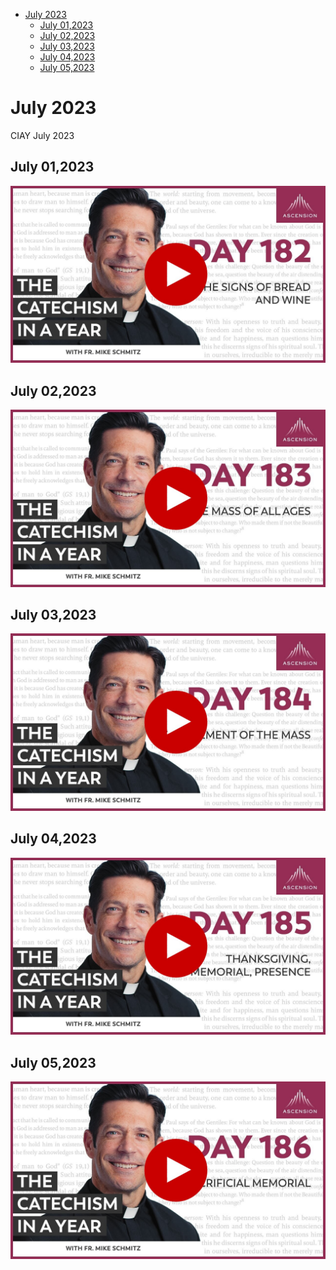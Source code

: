 <!-- toc -->

- [July 2023](#july-2023)
  * [July 01,2023](#july-012023)
  * [July 02,2023](#july-022023)
  * [July 03,2023](#july-032023)
  * [July 04,2023](#july-042023)
  * [July 05,2023](#july-052023)

<!-- tocstop -->

# July 2023 #
CIAY July 2023

## July 01,2023 ##

[![The Signs of Bread and Wine](https://raw.githubusercontent.com/linusjf/CIAY/main/July/jpgs/Day182.jpg)](https://youtu.be/7aDiPr-R4gc "The Signs of Bread and Wine")

## July 02,2023 ##

[![The Mass of All Ages](https://raw.githubusercontent.com/linusjf/CIAY/main/July/jpgs/Day183.jpg)](https://youtu.be/uN585olka7I "The Mass of All Ages")

## July 03,2023 ##

[![The Movement of the Mass](https://raw.githubusercontent.com/linusjf/CIAY/main/July/jpgs/Day184.jpg)](https://youtu.be/l7GLmLFM0Ag "The Movement of the Mass")

## July 04,2023 ##

[![Thanksgiving, Memorial, Presence](https://raw.githubusercontent.com/linusjf/CIAY/main/July/jpgs/Day185.jpg)](https://youtu.be/FocyAQTKTO8 "Thanksgiving, Memorial, Presence")

## July 05,2023 ##

[![The Sacrificial Memorial](https://raw.githubusercontent.com/linusjf/CIAY/main/July/jpgs/Day186.jpg)](https://youtu.be/Fq7tcFmpZZA "The Sacrificial Memorial")
